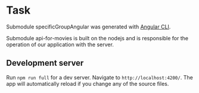 # Task

Submodule specificGroupAngular was generated with [Angular CLI](https://github.com/angular/angular-cli).

Submodule api-for-movies is built on the nodejs and is responsible for the operation of our application with the server.

## Development server

Run `npm run full` for a dev server. Navigate to `http://localhost:4200/`. The app will automatically reload if you change any of the source files.


